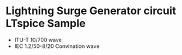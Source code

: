 # Lightning Surge Generator circuit LTspice Sample
- ITU-T 10/700 wave
- IEC 1.2/50-8/20 Convination wave
